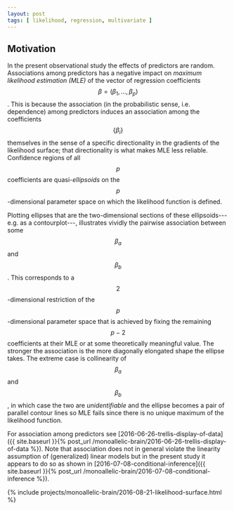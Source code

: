 ```yaml
---
layout: post
tags: [ likelihood, regression, multivariate ]
---
```


## Motivation

In the present observational study the effects of predictors are random.  Associations among predictors has a negative impact on *maximum likelihood estimation (MLE)* of the vector of regression coefficients $$\beta = (\beta_1,...,\beta_p)$$.  This is because the association (in the probabilistic sense, i.e. dependence) among predictors induces an association among the coefficients $$\{\beta_i\}$$ themselves in the sense of a specific directionality in the gradients of the likelihood surface; that directionality is what makes MLE less reliable.  Confidence regions of all $$p$$ coefficients are quasi-*ellipsoids* on the $$p$$-dimensional parameter space on which the likelihood function is defined.

Plotting ellipses that are the two-dimensional sections of these ellipsoids---e.g. as a contourplot---, illustrates vividly the pairwise association between some $$\beta_a$$ and $$\beta_b$$.  This corresponds to a $$2$$-dimensional restriction of the $$p$$-dimensional parameter space that is achieved by fixing the remaining $$p-2$$ coefficients at their MLE or at some theoretically meaningful value. The stronger the association is the more diagonally elongated shape the ellipse takes.  The extreme case is collinearity of $$\beta_a$$ and $$\beta_b$$, in which case the two are *unidentifiable* and the ellipse becomes a pair of parallel contour lines so MLE fails since there is no unique maximum of the likelihood function.

For association among predictors see [2016-06-26-trellis-display-of-data]({{ site.baseurl }}{% post_url /monoallelic-brain/2016-06-26-trellis-display-of-data %}).  Note that association does not in general violate the linearity assumption of (generalized) linear models but in the present study it appears to do so as shown in [2016-07-08-conditional-inference]({{ site.baseurl }}{% post_url /monoallelic-brain/2016-07-08-conditional-inference %}).

{% include projects/monoallelic-brain/2016-08-21-likelihood-surface.html %}
